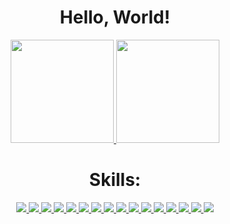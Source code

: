 <h1 align="center"> Hello, World!</h1>

<p align="center">
  <a href="https://github.com/anuraghazra/github-readme-stats">
    <img src="https://github-readme-stats.vercel.app/api?username=ZACHSTRIVES&show_icons=true&hide_border=true&bg_color=000&text_color=FFF" height="165">
  </a>
  <a href="https://github.com/anuraghazra/github-readme-stats">
    <img src="https://github-readme-stats.vercel.app/api/top-langs/?username=ZACHSTRIVES&layout=compact&hide_border=true&bg_color=000&text_color=FFF"  height="165">
  </a>
  <br>
</p>
<h1 align="center"> Skills: </h1>

<p align="center">
  <a href="https://www.javascript.com/">
    <img src="https://img.shields.io/badge/JavaScript-323330?style=for-the-badge&logo=javascript&logoColor=F7DF1E">
  </a>
    <a href="https://html.com/">
    <img src="https://img.shields.io/badge/HTML-E34F26?style=for-the-badge&logo=HTML5&logoColor=white">
  </a>
    <a href="https://www.w3schools.com/css/">
    <img src="https://img.shields.io/badge/CSS-1572B6?style=for-the-badge&logo=CSS3&logoColor=white">
  </a>
  <a href="https://www.sqlite.org/index.html">
    <img src="https://img.shields.io/badge/python-2e4c6d?&style=for-the-badge&logo=python&logoColor=white">
  </a>
  <a href="https://www.sqlite.org/index.html">
    <img src="https://img.shields.io/badge/java-bac4c2?&style=for-the-badge&logo=java&logoColor=black">
  </a>
    <a href="https://nodejs.org/en/">
    <img src="https://img.shields.io/badge/NODE.JS-339933?style=for-the-badge&logo=Node.js&logoColor=white">
  </a>
    <a href="https://www.json.org/json-en.html">
    <img src="https://img.shields.io/badge/JSON-000000?style=for-the-badge&logo=JSON&logoColor=white">
  </a>
  <a href="https://expressjs.com/">
    <img src="https://img.shields.io/badge/express-FF9800?&style=for-the-badge&logo=express&logoColor=white">
  </a>
  <a href="https://flask.palletsprojects.com/en/1.1.x/">
    <img src="https://img.shields.io/badge/flask-007ACC?&style=for-the-badge&logo=flask&logoColor=white">
  </a>
  <a href="https://mongodb.com">
    <img src="https://img.shields.io/badge/mongodb-4285F4?&style=for-the-badge&logo=mongodb&logoColor=white">
  </a>
  <a href="https://git-scm.com/">
    <img src="https://img.shields.io/badge/git-F05032?&style=for-the-badge&logo=git&logoColor=white">
  </a>
  <a href="https://reactjs.org/">
    <img src="https://img.shields.io/badge/react-61DAFB?&style=for-the-badge&logo=react&logoColor=121212">
  </a>
  <a href="https://www.mysql.com/">
    <img src="https://img.shields.io/badge/mysql-003B57?&style=for-the-badge&logo=mysql&logoColor=white">
  </a>
  <a href="https://wx.qq.com/">
    <img src="https://img.shields.io/badge/%E5%BE%AE%E4%BF%A1%E5%B0%8F%E7%A8%8B%E5%BA%8F-1AAD19?&style=for-the-badge&logo=wechat&logoColor=white">
  </a>
  <a href="https://bootcss.com/">
    <img src="https://img.shields.io/badge/bootstrap-55407b?&style=for-the-badge&logo=bootstrap&logoColor=white">
  </a>
   <a href="https://wx.qq.com/">
    <img src="https://img.shields.io/badge/socket.io-D3D3D3?&style=for-the-badge&logo=socket.io&logoColor=black">
  </a>
  
</p>
